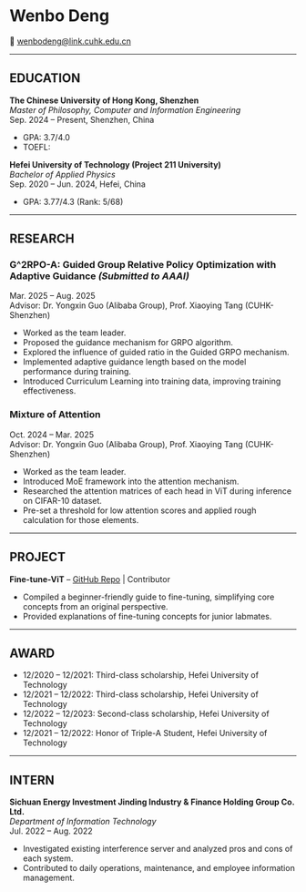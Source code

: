 # Wenbo Deng

📧 wenbodeng@link.cuhk.edu.cn

---

## EDUCATION

**The Chinese University of Hong Kong, Shenzhen**  
*Master of Philosophy, Computer and Information Engineering*  
Sep. 2024 – Present, Shenzhen, China  
- GPA: 3.7/4.0  
- TOEFL:  

**Hefei University of Technology (Project 211 University)**  
*Bachelor of Applied Physics*  
Sep. 2020 – Jun. 2024, Hefei, China  
- GPA: 3.77/4.3 (Rank: 5/68)  

---

## RESEARCH

### G^2RPO-A: Guided Group Relative Policy Optimization with Adaptive Guidance *(Submitted to AAAI)*  
Mar. 2025 – Aug. 2025  
Advisor: Dr. Yongxin Guo (Alibaba Group), Prof. Xiaoying Tang (CUHK-Shenzhen)  

- Worked as the team leader.  
- Proposed the guidance mechanism for GRPO algorithm.  
- Explored the influence of guided ratio in the Guided GRPO mechanism.  
- Implemented adaptive guidance length based on the model performance during training.  
- Introduced Curriculum Learning into training data, improving training effectiveness.  

### Mixture of Attention  
Oct. 2024 – Mar. 2025  
Advisor: Dr. Yongxin Guo (Alibaba Group), Prof. Xiaoying Tang (CUHK-Shenzhen)  

- Worked as the team leader.  
- Introduced MoE framework into the attention mechanism.  
- Researched the attention matrices of each head in ViT during inference on CIFAR-10 dataset.  
- Pre-set a threshold for low attention scores and applied rough calculation for those elements.  

---

## PROJECT

**Fine-tune-ViT** – [GitHub Repo](https://github.com/Blanca-s/Fine-tune-ViT) | Contributor  

- Compiled a beginner-friendly guide to fine-tuning, simplifying core concepts from an original perspective.  
- Provided explanations of fine-tuning concepts for junior labmates.  

---

## AWARD

- 12/2020 – 12/2021: Third-class scholarship, Hefei University of Technology  
- 12/2021 – 12/2022: Third-class scholarship, Hefei University of Technology  
- 12/2022 – 12/2023: Second-class scholarship, Hefei University of Technology  
- 12/2021 – 12/2022: Honor of Triple-A Student, Hefei University of Technology  

---

## INTERN

**Sichuan Energy Investment Jinding Industry & Finance Holding Group Co. Ltd.**  
*Department of Information Technology*  
Jul. 2022 – Aug. 2022  

- Investigated existing interference server and analyzed pros and cons of each system.  
- Contributed to daily operations, maintenance, and employee information management.  

